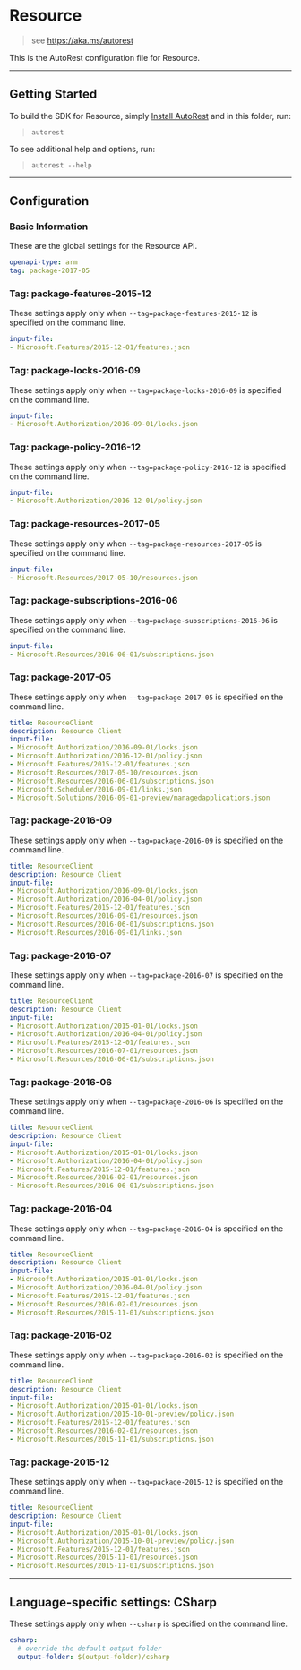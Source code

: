 # Resource
    
> see https://aka.ms/autorest

This is the AutoRest configuration file for Resource.



---
## Getting Started 
To build the SDK for Resource, simply [Install AutoRest](https://aka.ms/autorest/install) and in this folder, run:

> `autorest`

To see additional help and options, run:

> `autorest --help`
---

## Configuration



### Basic Information 
These are the global settings for the Resource API.

``` yaml
openapi-type: arm
tag: package-2017-05
```

### Tag: package-features-2015-12
These settings apply only when `--tag=package-features-2015-12` is specified on the command line.

``` yaml $(tag) == 'package-features-2015-12'
input-file:
- Microsoft.Features/2015-12-01/features.json
```

### Tag: package-locks-2016-09
These settings apply only when `--tag=package-locks-2016-09` is specified on the command line.

``` yaml $(tag) == 'package-locks-2016-09'
input-file:
- Microsoft.Authorization/2016-09-01/locks.json
```

### Tag: package-policy-2016-12
These settings apply only when `--tag=package-policy-2016-12` is specified on the command line.

``` yaml $(tag) == 'package-policy-2016-12'
input-file:
- Microsoft.Authorization/2016-12-01/policy.json
```

### Tag: package-resources-2017-05
These settings apply only when `--tag=package-resources-2017-05` is specified on the command line.

``` yaml $(tag) == 'package-resources-2017-05'
input-file:
- Microsoft.Resources/2017-05-10/resources.json
```

### Tag: package-subscriptions-2016-06
These settings apply only when `--tag=package-subscriptions-2016-06` is specified on the command line.

``` yaml $(tag) == 'package-subscriptions-2016-06'
input-file:
- Microsoft.Resources/2016-06-01/subscriptions.json
```

### Tag: package-2017-05

These settings apply only when `--tag=package-2017-05` is specified on the command line.

``` yaml $(tag) == 'package-2017-05'
title: ResourceClient
description: Resource Client
input-file:
- Microsoft.Authorization/2016-09-01/locks.json
- Microsoft.Authorization/2016-12-01/policy.json
- Microsoft.Features/2015-12-01/features.json
- Microsoft.Resources/2017-05-10/resources.json
- Microsoft.Resources/2016-06-01/subscriptions.json
- Microsoft.Scheduler/2016-09-01/links.json
- Microsoft.Solutions/2016-09-01-preview/managedapplications.json
```
 
### Tag: package-2016-09

These settings apply only when `--tag=package-2016-09` is specified on the command line.

``` yaml $(tag) == 'package-2016-09'
title: ResourceClient
description: Resource Client
input-file:
- Microsoft.Authorization/2016-09-01/locks.json
- Microsoft.Authorization/2016-04-01/policy.json
- Microsoft.Features/2015-12-01/features.json
- Microsoft.Resources/2016-09-01/resources.json
- Microsoft.Resources/2016-06-01/subscriptions.json
- Microsoft.Resources/2016-09-01/links.json
```
 
### Tag: package-2016-07

These settings apply only when `--tag=package-2016-07` is specified on the command line.

``` yaml $(tag) == 'package-2016-07'
title: ResourceClient
description: Resource Client
input-file:
- Microsoft.Authorization/2015-01-01/locks.json
- Microsoft.Authorization/2016-04-01/policy.json
- Microsoft.Features/2015-12-01/features.json
- Microsoft.Resources/2016-07-01/resources.json
- Microsoft.Resources/2016-06-01/subscriptions.json
```
 
### Tag: package-2016-06

These settings apply only when `--tag=package-2016-06` is specified on the command line.

``` yaml $(tag) == 'package-2016-06'
title: ResourceClient
description: Resource Client
input-file:
- Microsoft.Authorization/2015-01-01/locks.json
- Microsoft.Authorization/2016-04-01/policy.json
- Microsoft.Features/2015-12-01/features.json
- Microsoft.Resources/2016-02-01/resources.json
- Microsoft.Resources/2016-06-01/subscriptions.json
```
 
### Tag: package-2016-04

These settings apply only when `--tag=package-2016-04` is specified on the command line.

``` yaml $(tag) == 'package-2016-04'
title: ResourceClient
description: Resource Client
input-file:
- Microsoft.Authorization/2015-01-01/locks.json
- Microsoft.Authorization/2016-04-01/policy.json
- Microsoft.Features/2015-12-01/features.json
- Microsoft.Resources/2016-02-01/resources.json
- Microsoft.Resources/2015-11-01/subscriptions.json
```
 
### Tag: package-2016-02

These settings apply only when `--tag=package-2016-02` is specified on the command line.

``` yaml $(tag) == 'package-2016-02'
title: ResourceClient
description: Resource Client
input-file:
- Microsoft.Authorization/2015-01-01/locks.json
- Microsoft.Authorization/2015-10-01-preview/policy.json
- Microsoft.Features/2015-12-01/features.json
- Microsoft.Resources/2016-02-01/resources.json
- Microsoft.Resources/2015-11-01/subscriptions.json
```
 
### Tag: package-2015-12

These settings apply only when `--tag=package-2015-12` is specified on the command line.

``` yaml $(tag) == 'package-2015-12'
title: ResourceClient
description: Resource Client
input-file:
- Microsoft.Authorization/2015-01-01/locks.json
- Microsoft.Authorization/2015-10-01-preview/policy.json
- Microsoft.Features/2015-12-01/features.json
- Microsoft.Resources/2015-11-01/resources.json
- Microsoft.Resources/2015-11-01/subscriptions.json
```


---
## Language-specific settings: CSharp

These settings apply only when `--csharp` is specified on the command line.

``` yaml $(csharp)
csharp:
  # override the default output folder
  output-folder: $(output-folder)/csharp
```

